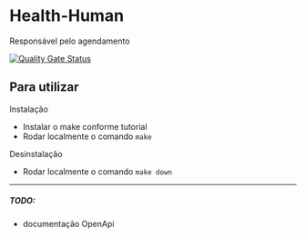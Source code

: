 # Health-Human
Responsável pelo agendamento

[![Quality Gate Status](https://sonarcloud.io/api/project_badges/measure?project=healthemed_health-human&metric=alert_status)](https://sonarcloud.io/summary/new_code?id=healthemed_health-human)

## Para utilizar

Instalação
- Instalar o make conforme tutorial
- Rodar localmente o comando `make`

Desinstalação
- Rodar localmente o comando `make down`


--- 
##### TODO:
- documentação OpenApi
